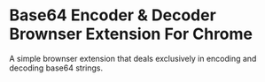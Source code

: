 # Base64 Encoder & Decoder Brownser Extension For Chrome

A simple brownser extension that deals exclusively in encoding and decoding base64 strings.